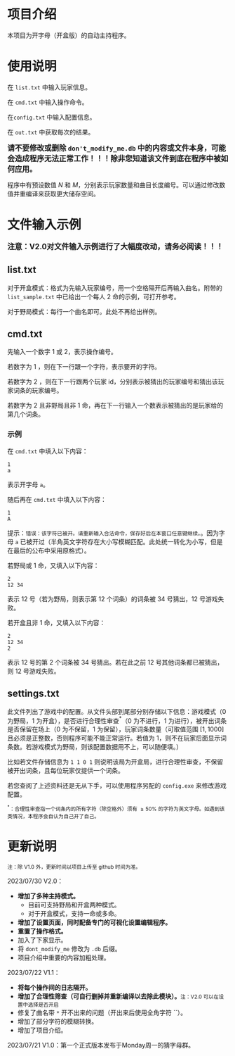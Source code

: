 # 项目介绍

本项目为开字母（开盒版）的自动主持程序。

# 使用说明

在 `list.txt` 中输入玩家信息。

在 `cmd.txt` 中输入操作命令。

在`config.txt` 中输入配置信息。

在 `out.txt` 中获取每次的结果。

**<big>请不要修改或删除 `don't_modify_me.db` 中的内容或文件本身，可能会造成程序无法正常工作！！！除非您知道该文件到底在程序中被如何应用。</big>**

程序中有预设数值 $N$ 和 $M$，分别表示玩家数量和曲目长度编号。可以通过修改数值并重编译来获取更大储存空间。

# 文件输入示例

<big>**注意：V2.0对文件输入示例进行了大幅度改动，请务必阅读！！！**</big>

## list.txt 

对于开盒模式：格式为先输入玩家编号，用一个空格隔开后再输入曲名。附带的 `list_sample.txt` 中已给出一个每人 $2$ 命的示例，可打开参考。

对于野局模式：每行一个曲名即可。此处不再给出样例。

## cmd.txt

先输入一个数字 $1$  或 $2$，表示操作编号。

若数字为 $1$ ，则在下一行跟一个字符，表示要开的字符。

若数字为 $2$ ，则在下一行跟两个玩家 id，分别表示被猜出的玩家编号和猜出该玩家词条的玩家编号。

若数字为 $2$ 且非野局且非 $1$ 命，再在下一行输入一个数表示被猜出的是玩家给的第几个词条。

### 示例

在 `cmd.txt` 中填入以下内容：

```
1
a
```

表示开字母 `a`。

随后再在 `cmd.txt` 中填入以下内容：

```
1
A
```

提示：`错误：该字符已被开。请重新输入合法命令，保存好后在本窗口任意键继续。`。因为字母 `a` 已被开过（半角英文字符存在大小写模糊匹配。此处统一转化为小写，但是在最后的公布中采用原格式）。

若野局或 $1$ 命，又填入以下内容：

```
2
12 34
```

表示 $12$ 号（若为野局，则表示第 $12$ 个词条）的词条被 $34$ 号猜出，$12$ 号游戏失败。

若开盒且非 $1$ 命，又填入以下内容：

```
2
12 34
2
```

表示 $12$ 号的第 $2$ 个词条被 $34$ 号猜出。若在此之前 $12$ 号其他词条都已被猜出，则 $12$ 号游戏失败。

## settings.txt

此文件列出了游戏中的配置。从文件头部到尾部分别存储以下信息：游戏模式（$0$ 为野局，$1$ 为开盒），是否进行合理性审查$^*$（$0$ 为不进行，$1$ 为进行），被开出词条是否保留在场上（$0$ 为不保留，$1$ 为保留），玩家词条数量（可取值范围 $[1,1000]$ 且必须是正整数，否则程序可能不能正常运行。若值为 $1$，则不在玩家后面显示词条数。若游戏模式为野局，则该配置数据用不上，可以随便填。）

比如若文件存储信息为 `1 1 0 1` 则说明该局为开盒局，进行合理性审查，不保留被开出词条，且每位玩家仅提供一个词条。

若您查阅了上述资料还是无从下手，可以使用程序另配的 `config.exe` 来修改游戏配置。

<small> $^*$：合理性审查指一个词条内的所有字符（除空格外）须有 $\ge50\%$ 的字符为英文字母。如遇到该类情况，本程序会自认为自己开了自己。</small>

# 更新说明

<small>注：除 V1.0 外，更新时间以项目上传至 github 时间为准。</small>

2023/07/30 V2.0：

* **增加了多种主持模式。**
  * 目前可支持野局和开盒两种模式。
  * 对于开盒模式，支持一命或多命。
* **增加了设置页面，同时配备专门的可视化设置编辑程序。**
* **重置了操作格式。**
* 加入了下家显示。
* 将 `dont_modify_me` 修改为 `.db` 后缀。
* 项目介绍中重要的内容加粗处理。

2023/07/22 V1.1：

* **将每个操作间的日志隔开。**
* **增加了合理性筛查（可自行删掉并重新编译以去除此模块）。**<small>注：V2.0 可以在设置中选择是否开启</small>
* 修复了曲名带 `*` 开不出来的问题（开出来后使用全角字符 ``）。
* 增加了部分字符的模糊转换。
* 增加了项目介绍。

2023/07/21 V1.0：第一个正式版本发布于Monday周一的猜字母群。

